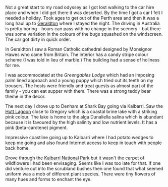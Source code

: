 Not a great start to my road odyssey as I got lost walking to the car hire place and when I did get there it was deserted. By the time I got a car I felt I needed a holiday. Took ages to get out of the Perth area and then it was a long haul up to
[Geraldton](https://www.cgg.wa.gov.au/) where I stayed the night. The driving in Australia is pretty boring - hours can pass with no change in the scenery - but there was some variation in the colours of the bugs squashed on the windscreen. The car got dirty in quick order.

In Geraldton I saw a Roman Catholic cathedral designed by Monsignor Hawes who came from Britain. The interior has a candy stripe colour scheme (I was told in lieu of marble.) The building had a sense of holiness for me.

I was accommodated at the *Greengables Lodge* which had an imposing palm lined approach and a young puppy which tried out its teeth on my trousers. The hosts were friendly and treat guests as almost part of the family - you can eat supper with them. There was a strong teddy bear theme in the decor.

The next day I drove up to Denham at Shark Bay going via Kalbarri. Saw the
[Hutt Lagoon](https://www.westernaustralia.com/en/Attraction/Hutt_Lagoon/59cb40e112f8967834c0e22f#/) close to Gregory which is a coastal brine lake with a striking pink colour. The lake is home to the alga Dunaliella salina which is abundant because it is favoured by the high salinity and low nutrient levels. It has a pink (beta-carotene) pigment.

Impressive coastline going up to Kalbarri where I had potato wedges to keep me going and also found Internet access to keep in touch with people back home.

Drove through the [Kalbarri National Park](https://parks.dpaw.wa.gov.au/park/kalbarri) but it wasn't the carpet of wildflowers I had been envisaging. Seems like I was too late for that. If one did venture out into the scrubland bushes then one found that what seemed uniform was a mob of different plant species. There were tiny flowers of many hues and forms to enchant the eye.
